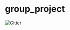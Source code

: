 # group_project

[![Gitter](https://badges.gitter.im/Join%20Chat.svg)](https://gitter.im/lenell16/group_project?utm_source=badge&utm_medium=badge&utm_campaign=pr-badge&utm_content=badge)